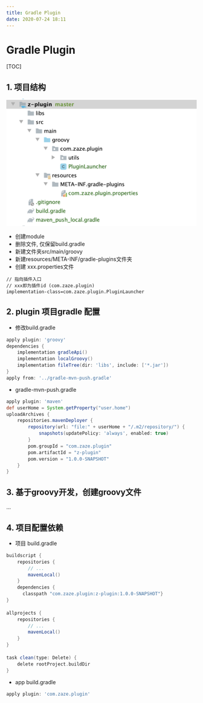 ```yaml
---
title: Gradle Plugin
date: 2020-07-24 18:11
---
```


# Gradle Plugin
[TOC]
## 1. 项目结构
![](./_image/2020-07-24/2020-07-31-16-39-12.png)
- 创建module
- 删除文件, 仅保留build.gradle
- 新建文件夹src/main/groovy
- 新建resources/META-INF/gradle-plugins文件夹
- 创建 xxx.properties文件
```properties
// 指向插件入口
// xxx即为插件id (com.zaze.plugin)
implementation-class=com.zaze.plugin.PluginLauncher
```
## 2.  plugin 项目gradle 配置
- 修改build.gradle
```groovy
apply plugin: 'groovy'
dependencies {
    implementation gradleApi()
    implementation localGroovy()
    implementation fileTree(dir: 'libs', include: ['*.jar'])
}
apply from: '../gradle-mvn-push.gradle'
```
- gradle-mvn-push.gradle
```groovy
apply plugin: 'maven'
def userHome = System.getProperty("user.home")
uploadArchives {
    repositories.mavenDeployer {
        repository(url: "file:" + userHome + "/.m2/repository/") {
            snapshots(updatePolicy: 'always', enabled: true)
        }
        pom.groupId = "com.zaze.plugin"
        pom.artifactId = "z-plugin"
        pom.version = "1.0.0-SNAPSHOT"
    }
}
```
## 3. 基于groovy开发，创建groovy文件
...
## 4. 项目配置依赖
- 项目 build.gradle
```groovy
buildscript {
    repositories {
        // ...
        mavenLocal()
    }
    dependencies {
      classpath "com.zaze.plugin:z-plugin:1.0.0-SNAPSHOT"}
}

allprojects {
    repositories {
        // ...
        mavenLocal()
    }
}

task clean(type: Delete) {
    delete rootProject.buildDir
}
```
- app build.gradle
```groovy
apply plugin: 'com.zaze.plugin'
```